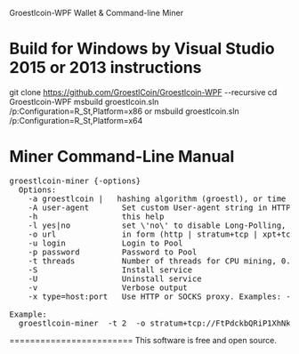 Groestlcoin-WPF Wallet & Command-line Miner

Build for Windows by Visual Studio 2015 or 2013 instructions
============================================================
git clone https://github.com/GroestlCoin/Groestlcoin-WPF --recursive
cd Groestlcoin-WPF
msbuild groestlcoin.sln /p:Configuration=R_St,Platform=x86
  or
msbuild groestlcoin.sln /p:Configuration=R_St,Platform=x64


Miner Command-Line Manual
=========================
<pre>
groestlcoin-miner {-options}
  Options:
    -a groestlcoin |<seconds>   hashing algorithm (groestl), or time between getwork requests 1..60, default 15
    -A user-agent       Set custom User-agent string in HTTP header, default: Ufasoft bitcoin miner
    -h                  this help
    -l yes|no           set \'no\' to disable Long-Polling, default \'yes\'\n"
    -o url              in form (http | stratum+tcp | xpt+tcp)://username:password@server.tld:port/path, by default http://127.0.0.1:8332
    -u login            Login to Pool
    -p password         Password to Pool
    -t threads          Number of threads for CPU mining, 0..256, by default is number of CPUs (Cores), 0 - disable CPU mining
    -S                  Install service
    -U                  Uninstall service
	-v                  Verbose output
    -x type=host:port   Use HTTP or SOCKS proxy. Examples: -x http=127.0.0.1:3128, -x socks=127.0.0.1:1080

Example:
  groestlcoin-miner  -t 2  -o stratum+tcp://FtPdckbQRiP1XhNkL78s1LmJBhzYhkZL8V:1@erebor.dwarfpool.com:3345
</pre>

========================
This software is free and open source.
